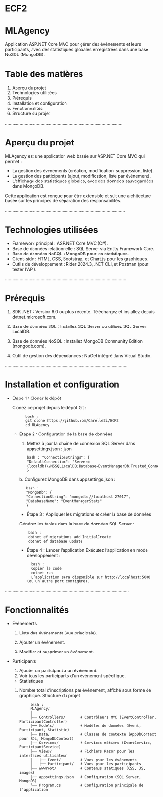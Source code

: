 # ECF2

# MLAgency

Application ASP.NET Core MVC pour gérer des événements et leurs participants, avec des statistiques globales enregistrées dans une base NoSQL (MongoDB).

# Table des matières
1. Aperçu du projet
2. Technologies utilisées
3. Prérequis
4. Installation et configuration
5. Fonctionnalités
6. Structure du projet

................................................................................................
# Aperçu du projet
MLAgency est une application web basée sur ASP.NET Core MVC qui permet :

- La gestion des événements (création, modification, suppression, liste).
- La gestion des participants (ajout, modification, liste par événement).
- L’affichage des statistiques globales, avec des données sauvegardées dans MongoDB.

Cette application est conçue pour être extensible et suit une architecture basée sur les principes de séparation des responsabilités.

..................................................................................................
# Technologies utilisées
- Framework principal : ASP.NET Core MVC (C#).
- Base de données relationnelle : SQL Server via Entity Framework Core.
- Base de données NoSQL : MongoDB pour les statistiques.
- Client-side : HTML, CSS, Bootstrap, et Chart.js pour les graphiques.
- Outils de développement : Rider 2024.3, .NET CLI, et Postman (pour tester l'API).

...................................................................................................
# Prérequis
1. SDK .NET : Version 6.0 ou plus récente. 
Téléchargez et installez depuis dotnet.microsoft.com.

2. Base de données SQL : Installez SQL Server ou utilisez SQL Server LocalDB.

3. Base de données NoSQL : Installez MongoDB Community Edition (mongodb.com).

4. Outil de gestion des dépendances : NuGet intégré dans Visual Studio.

....................................................................................................
# Installation et configuration
- Étape 1 : Cloner le dépôt

    Clonez ce projet depuis le dépôt Git :
    
            bash :
            git clone https://github.com/Carelle2i/ECF2  
            cd MLAgency  

  - Étape 2 : Configuration de la base de données

    1. Mettez à jour la chaîne de connexion SQL Server dans appsettings.json :
    json 
  
           bash : "ConnectionStrings": {  
           "DefaultConnection": "Server=(localdb)\\MSSQLLocalDB;Database=EventManagerDb;Trusted_Connection=True;"  
           }  

    b. Configurez MongoDB dans appsettings.json :

           bash :
           "MongoDb": {  
           "ConnectionString": "mongodb://localhost:27017",  
           "DatabaseName": "EventManagerStats"  
           }  
    - Étape 3 : Appliquer les migrations et créer la base de données
    
    Générez les tables dans la base de données SQL Server :
    
            bash :
            dotnet ef migrations add InitialCreate  
            dotnet ef database update  
    - Étape 4 : Lancer l’application
Exécutez l’application en mode développement :
    

            bash :
            Copier le code
            dotnet run  
            L’application sera disponible sur http://localhost:5000 (ou un autre port configuré).

.....................................................................................................
# Fonctionnalités

- Événements
  1. Liste des événements (vue principale).
  
  2. Ajouter un événement.
  
  3. Modifier et supprimer un événement.
  

- Participants
  1. Ajouter un participant à un événement.
  2. Voir tous les participants d’un événement spécifique.
  

  - Statistiques
  1. Nombre total d’inscriptions par événement, affiché sous forme de graphique.
  Structure du projet
  

              bash :
              MLAgency/  
              │  
              ├── Controllers/       # Contrôleurs MVC (EventController, ParticipantController)  
              ├── Models/            # Modèles de données (Event, Participant, Statistic)  
              ├── Data/              # Classes de contexte (AppDbContext pour SQL, MongoDbContext)  
              ├── Services/          # Services métiers (EventService, ParticipantService)  
              ├── Views/             # Fichiers Razor pour les interfaces utilisateur  
              │   ├── Event/         # Vues pour les événements  
              │   ├── Participant/   # Vues pour les participants  
              ├── wwwroot/           # Contenus statiques (CSS, JS, images)  
              ├── appsettings.json   # Configuration (SQL Server, MongoDB)  
              └── Program.cs         # Configuration principale de l'application  
